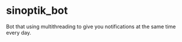 # sinoptik_bot

Bot that using multithreading to give you notifications at the same time every day.
